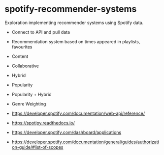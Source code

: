 # spotify-recommender-systems
Exploration implementing recommender systems using Spotify data.

- Connect to API and pull data
- Recommendation system based on times appeared in playlists, favourites
- Content
- Collaborative
- Hybrid
- Popularity
- Popularity + Hybrid
- Genre Weighting

- https://developer.spotify.com/documentation/web-api/reference/
- https://spotipy.readthedocs.io/
- https://developer.spotify.com/dashboard/applications
- https://developer.spotify.com/documentation/general/guides/authorization-guide/#list-of-scopes
